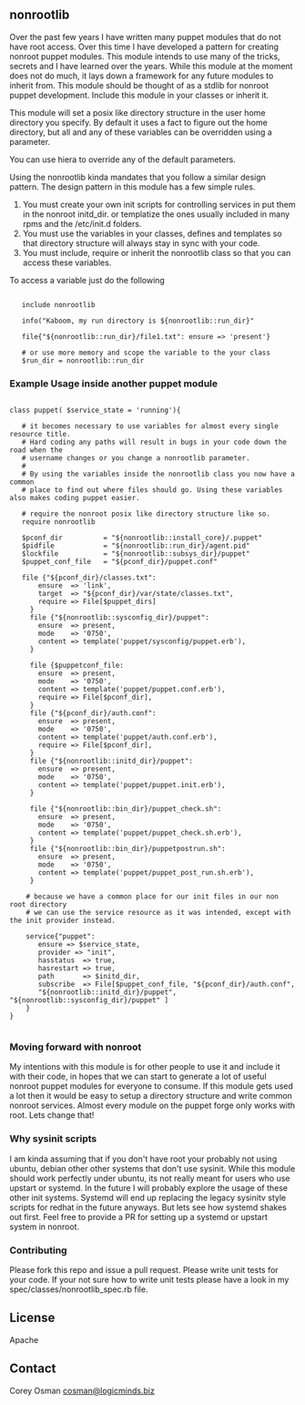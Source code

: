 ## nonrootlib

Over the past few years I have written many puppet modules that do not have root access.  Over this time I have
developed a pattern for creating nonroot puppet modules.  This module intends to use many of the tricks, secrets and
I have learned over the years.  While this module at the moment does not do much, it lays down a framework for any
future modules to inherit from.  This module should be thought of as a stdlib for nonroot puppet development.
Include this module in your classes or inherit it.

This module will set a posix like directory structure in the user home directory you specify.
By default it uses a fact to figure out the home directory, but all and any of these variables
can be overridden using a parameter.

You can use hiera to override any of the default parameters.

Using the nonrootlib kinda mandates that you follow a similar design pattern.  The design pattern in this module has a
few simple rules.

 1. You must create your own init scripts for controlling services in put them in the nonroot initd_dir.
     or templatize the ones usually included in many rpms and the /etc/init.d folders.
 2. You must use the variables in your classes, defines and templates so that directory structure will always stay in sync
    with your code.
 3. You must include, require or inherit the nonrootlib class so that you can access these variables.


To access a variable just do the following

```puppet

   include nonrootlib

   info("Kaboom, my run directory is ${nonrootlib::run_dir}"

   file{"${nonrootlib::run_dir}/file1.txt": ensure => 'present'}

   # or use more memory and scope the variable to the your class
   $run_dir = nonrootlib::run_dir

```


### Example Usage inside another puppet module

```puppet

class puppet( $service_state = 'running'){

   # it becomes necessary to use variables for almost every single resource title.
   # Hard coding any paths will result in bugs in your code down the road when the
   # username changes or you change a nonrootlib parameter.
   #
   # By using the variables inside the nonrootlib class you now have a common
   # place to find out where files should go. Using these variables also makes coding puppet easier.

   # require the nonroot posix like directory structure like so.
   require nonrootlib

   $pconf_dir          = "${nonrootlib::install_core}/.puppet"
   $pidfile            = "${nonrootlib::run_dir}/agent.pid"
   $lockfile           = "${nonrootlib::subsys_dir}/puppet"
   $puppet_conf_file   = "${pconf_dir}/puppet.conf"

   file {"${pconf_dir}/classes.txt":
       ensure  => 'link',
       target  => "${pconf_dir}/var/state/classes.txt",
       require => File[$puppet_dirs]
     }
     file {"${nonrootlib::sysconfig_dir}/puppet":
       ensure  => present,
       mode    => '0750',
       content => template('puppet/sysconfig/puppet.erb'),
     }

     file {$puppetconf_file:
       ensure  => present,
       mode    => '0750',
       content => template('puppet/puppet.conf.erb'),
       require => File[$pconf_dir],
     }
     file {"${pconf_dir}/auth.conf":
       ensure  => present,
       mode    => '0750',
       content => template('puppet/auth.conf.erb'),
       require => File[$pconf_dir],
     }
     file {"${nonrootlib::initd_dir}/puppet":
       ensure  => present,
       mode    => '0750',
       content => template('puppet/puppet.init.erb'),
     }

     file {"${nonrootlib::bin_dir}/puppet_check.sh":
       ensure  => present,
       mode    => '0750',
       content => template('puppet/puppet_check.sh.erb'),
     }
     file {"${nonrootlib::bin_dir}/puppetpostrun.sh":
       ensure  => present,
       mode    => '0750',
       content => template('puppet/puppet_post_run.sh.erb'),
     }

    # because we have a common place for our init files in our non root directory
    # we can use the service resource as it was intended, except with the init provider instead.

    service{"puppet":
       ensure => $service_state,
       provider => "init",
       hasstatus  => true,
       hasrestart => true,
       path       => $initd_dir,
       subscribe  => File[$puppet_conf_file, "${pconf_dir}/auth.conf",
       "${nonrootlib::initd_dir}/puppet", "${nonrootlib::sysconfig_dir}/puppet" ]
    }
}


```
### Moving forward with nonroot
My intentions with this module is for other people to use it and include it with their code, in hopes
that we can start to generate a lot of useful nonroot puppet modules for everyone to consume.  If this
module gets used a lot then it would be easy to setup a directory structure and write common nonroot services.
Almost every module on the puppet forge only works with root. Lets change that!


### Why sysinit scripts
I am kinda assuming that if you don't have root your probably not using ubuntu, debian other other systems that don't use
sysinit.
While this module should work perfectly under ubuntu, its not really meant for users who use upstart or systemd.
In the future I will probably explore the usage of these other init systems.  Systemd will end up replacing the
legacy sysinitv style scripts for redhat in the future anyways.  But lets see how systemd shakes out first.
Feel free to provide a PR for setting up a systemd or upstart system in nonroot.

### Contributing
Please fork this repo and issue a pull request.  Please write unit tests for your code.  If your not sure how to write
unit tests please have a look in my spec/classes/nonrootlib_spec.rb file.


License
-------
Apache

Contact
-------
Corey Osman <cosman@logicminds.biz>

